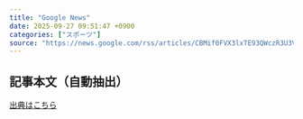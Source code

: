 ```yaml
---
title: "Google News"
date: 2025-09-27 09:51:47 +0900
categories: ["スポーツ"]
source: "https://news.google.com/rss/articles/CBMif0FVX3lxTE93QWczR3U3VWprOHBRbTJrMnJtLWhSTF9kTmthMGhUWVVKcnBHZmVtamxEaEhoMGxtX3paWEJQN1hKUXU3QVlPeWlfUjFrWi1XNGRvQWpBdlZrQ2kyRXBqV3dwcENqakVaOWY3bUpVdjB6MEllM3dLVnIyWFk5QVE?oc=5"
---
```


## 記事本文（自動抽出）
<body class="y0K44d EA71Tc" id="readabilityBody"></body>

[出典はこちら](https://news.google.com/rss/articles/CBMif0FVX3lxTE93QWczR3U3VWprOHBRbTJrMnJtLWhSTF9kTmthMGhUWVVKcnBHZmVtamxEaEhoMGxtX3paWEJQN1hKUXU3QVlPeWlfUjFrWi1XNGRvQWpBdlZrQ2kyRXBqV3dwcENqakVaOWY3bUpVdjB6MEllM3dLVnIyWFk5QVE?oc=5)
